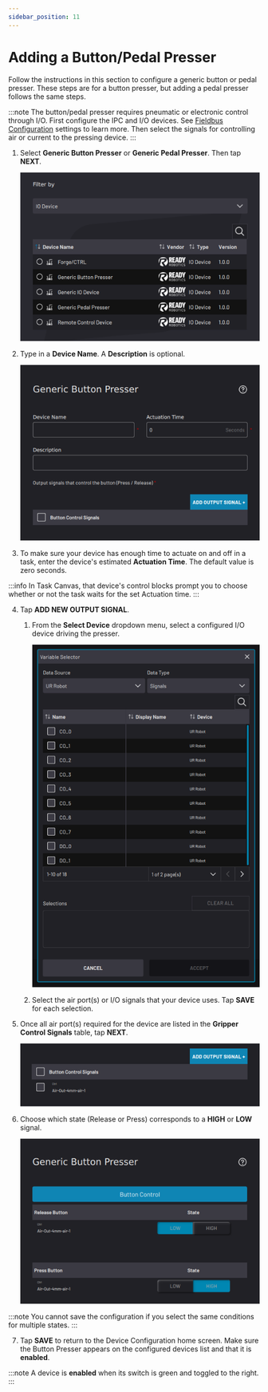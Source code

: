 ```yaml
---
sidebar_position: 11
---
```


# Adding a Button/Pedal Presser

Follow the instructions in this section to configure a generic button or pedal presser. These steps are for a button presser, but adding a pedal presser follows the same steps.

:::note
The button/pedal presser requires pneumatic or electronic control through I/O. First configure the IPC and I/O devices. See [Fieldbus Configuration](../Settings/FieldbusConfiguration.md) settings to learn more. Then select the signals for controlling air or current to the pressing device.
:::

1.  Select **Generic Button Presser** or **Generic Pedal Presser**. Then tap **NEXT**.

    ![](../Images/DeviceConfiguration/DeviceLibrary-Filter-IODevice.png)

2.  Type in a **Device Name**. A **Description** is optional.

    ![](../Images/DeviceConfiguration/GenericButtonPresser-Home.png)

3.  To make sure your device has enough time to actuate on and off in a task, enter the device's estimated **Actuation Time**. The default value is zero seconds.

:::info
In Task Canvas, that device's control blocks prompt you to choose whether or not the task waits for the set Actuation time.
:::

4.  Tap **ADD NEW OUTPUT SIGNAL**.

    1.  From the **Select Device** dropdown menu, select a configured I/O device driving the presser.

        ![](../Images/DeviceConfiguration/VariableSelector-Robot-SelectSignals.png)

    2.  Select the air port\(s\) or I/O signals that your device uses. Tap **SAVE** for each selection.

5.  Once all air port\(s\) required for the device are listed in the **Gripper Control Signals** table, tap **NEXT**.

    ![](../Images/DeviceConfiguration/GenericButtonPresser-Home-ControlSignalsChosen.png)

6.  Choose which state \(Release or Press\) corresponds to a **HIGH** or **LOW** signal.

    ![](../Images/DeviceConfiguration/GenericButtonPresser-SignalStates.png)

:::note
You cannot save the configuration if you select the same conditions for multiple states.
:::

7.  Tap **SAVE** to return to the Device Configuration home screen. Make sure the Button Presser appears on the configured devices list and that it is ​**enabled**​.

:::note
A device is **enabled** when its switch is green and toggled to the right.
:::

